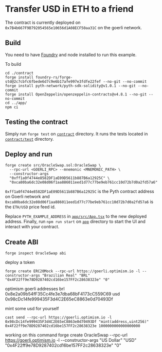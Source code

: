 # Transfer USD in ETH to a friend

The contract is currently deployed on `0x7B4b667F9B792054565e10656d1A08ECF50aa31C` on the goerli network.

## Build

You need to have [Foundry](https://getfoundry.sh/) and node installed to run this example.

To build

```
cd ./contract
forge install foundry-rs/forge-std@2c7cbfc6fbede6d7c9e6b17afe997e3fdfe22fef --no-git --no-commit
forge install pyth-network/pyth-sdk-solidity@v1.0.1 --no-git --no-commit
forge install OpenZeppelin/openzeppelin-contracts@v4.8.1 --no-git --no-commit
cd ../app/
npm ci
```

## Testing the contract

Simply run `forge test` on [`contract`](./contract) directory. It runs the tests located in
[`contract/test`](./contract/test) directory.

## Deploy and run

```
forge create src/OracleSwap.sol:OracleSwap \
  --rpc-url <GOERLI_RPC> --mnemonic <MNEMONIC_PATH> \
  --constructor-args
  "0xff1a0f4744e8582DF1aE09D5611b887B6a12925C" \
  "0xca80ba6dc32e08d06f1aa886011eed1d77c77be9eb761cc10d72b7d0a2fd57a6"
```

`0xff1a0f4744e8582DF1aE09D5611b887B6a12925C` is the Pyth contract address on Goerli network and
`0xca80ba6dc32e08d06f1aa886011eed1d77c77be9eb761cc10d72b7d0a2fd57a6` is the `ETH/USD` price feed id.

Replace `PYTH_EXAMPLE_ADDRESS` in [`app/src/App.tsx`](./app/src/App.tsx) to the new deployed address.
Finally, run `npm run start` on [`app`](./app) directory to start the UI and interact with your contract.



## Create ABI

```
forge inspect OracleSwap abi
```

deploy a token

```
forge create ERC20Mock --rpc-url https://goerli.optimism.io -l --constructor-args "Brazilian Real" "BRL" "0x4F22ff9e78D9287402cd16be157FF2c28638323e" "0"
```

optimism goerli addresses
brl 0x8e2a09b54fF35Cc4fe3e7dba68bF4173cC559C69
usd 0x98cDc14fe999435F3d4C2E65eC8863e0d70493Df


mint some usd for yourself
```
cast send --rpc-url https://goerli.optimism.io -l 0x98cDc14fe999435F3d4C2E65eC8863e0d70493Df "mint(address,uint256)" 0x4F22ff9e78D9287402cd16be157FF2c28638323e 1000000000000000000
```


working on this command
forge create OracleSwap --rpc-url https://goerli.optimism.io -l --constructor-args "US Dollar" "USD" "0x4F22ff9e78D9287402cd16be157FF2c28638323e" "0"

